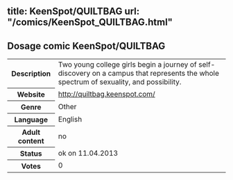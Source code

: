 title: KeenSpot/QUILTBAG
url: "/comics/KeenSpot_QUILTBAG.html"
---
Dosage comic KeenSpot/QUILTBAG
-----------------------------------------

<table class="comicinfo">
<tr>
<th>Description</th><td>Two young college girls begin a journey of self-discovery on a campus that represents the whole spectrum of sexuality, and possibility.</td>
</tr>
<tr>
<th>Website</th><td><a href="http://quiltbag.keenspot.com/">http://quiltbag.keenspot.com/</a></td>
</tr>
<tr>
<th>Genre</th><td>Other</td>
</tr>
<tr>
<th>Language</th><td>English</td>
</tr>
<tr>
<th>Adult content</th><td>no</td>
</tr>
<tr>
<th>Status</th><td>ok on 11.04.2013</td>
</tr>
<tr>
<th>Votes</th><td>0</div></td>
</tr>
</table>
